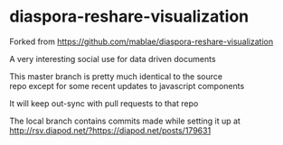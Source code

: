 diaspora-reshare-visualization
==============================
Forked from https://github.com/mablae/diaspora-reshare-visualization

A very interesting social use for data driven documents 

This master branch is pretty much identical to the source    
repo except for some recent updates to javascript components  

It will keep out-sync with pull requests to that repo        

The local branch contains commits made while setting it up at   
http://rsv.diapod.net/?https://diapod.net/posts/179631   






